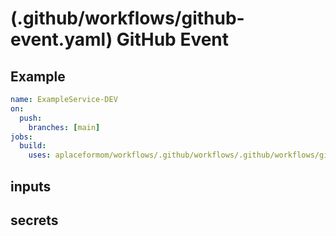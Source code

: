 # (.github/workflows/github-event.yaml) GitHub Event

## Example

```yaml
name: ExampleService-DEV
on:
  push:
    branches: [main]
jobs:
  build:
    uses: aplaceformom/workflows/.github/workflows/.github/workflows/github-event.yaml@main
```

## inputs

## secrets
